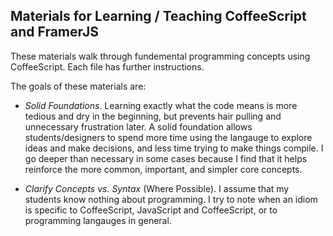## Materials for Learning / Teaching CoffeeScript and FramerJS

These materials walk through fundemental programming concepts using CoffeeScript. 
Each file has further instructions.

The goals of these materials are:

- *Solid Foundations*. Learning exactly what the code means is more tedious and dry in the beginning, but prevents hair pulling and unnecessary frustration later. A solid foundation allows students/designers to spend more time using the langauge to explore ideas and make decisions, and less time trying to make things compile. I go deeper than necessary in some cases because I find that it helps reinforce the more common, important, and simpler core concepts. 

- *Clarify Concepts vs. Syntax* (Where Possible). I assume that my students know nothing about programming. I try to note when an idiom is specific to CoffeeScript, JavaScript and CoffeeScript, or to programming langauges in general.


